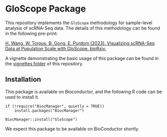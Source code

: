 # GloScope Package

This repository implements the `GloScope` methodology for sample-level analysis of scRNA-Seq data. The details of this methodology can be found in the following pre-print:

[H. Wang, W. Torous, B. Gong, E. Purdom (2023).
Visualizing scRNA-Seq Data at Population Scale with GloScope. bioRxiv.](https://doi.org/10.1101/2023.05.29.542786)

A vignette demonstrating the basic usage of this package can be found in the [vignettes folder](https://github.com/epurdom/GloScope/tree/main/vignettes) of this repository.

## Installation

This package is available on Bioconductor, and the following R code can be used to install it.

```{r}
if (!require("BiocManager", quietly = TRUE))
    install.packages("BiocManager")

BiocManager::install("GloScope")
```
We expect this package to be available on BioConductor shortly.
